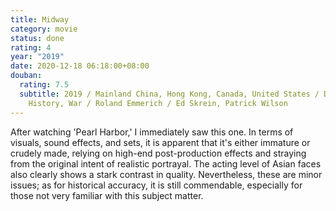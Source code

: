 ```yaml
---
title: Midway
category: movie
status: done
rating: 4
year: "2019"
date: 2020-12-18 06:18:00+08:00
douban:
  rating: 7.5
  subtitle: 2019 / Mainland China, Hong Kong, Canada, United States / Drama,
    History, War / Roland Emmerich / Ed Skrein, Patrick Wilson
---
```


After watching 'Pearl Harbor,' I immediately saw this one. In terms of visuals, sound effects, and sets, it is apparent that it's either immature or crudely made, relying on high-end post-production effects and straying from the original intent of realistic portrayal. The acting level of Asian faces also clearly shows a stark contrast in quality. Nevertheless, these are minor issues; as for historical accuracy, it is still commendable, especially for those not very familiar with this subject matter.
